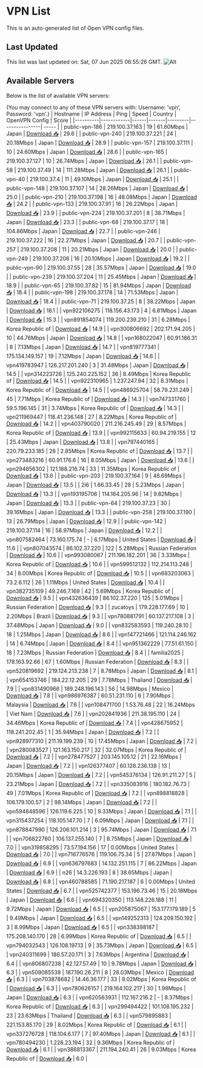 # VPN List

This is an auto-generated list of Open VPN config files.

## Last Updated

This list was last updated on: Sat, 07 Jun 2025 06:55:26 GMT.
![Alt](https://repobeats.axiom.co/api/embed/186b98318ef1479477931607c1ad7d823f12451f.svg "Repobeats analytics image")

## Available Servers

Below is the list of available VPN servers:

(You may connect to any of these VPN servers with: Username: 'vpn', Password: 'vpn'.)
| Hostname | IP Address | Ping | Speed | Country | OpenVPN Config | Score |
|----------|------------|------|-------|---------|----------------| ----- |
| public-vpn-186 | 219.100.37.163 | 19 | 61.80Mbps | Japan | [Download 📥](./configs/server_0_JP.ovpn) | 29.6 |
| public-vpn-240 | 219.100.37.221 | 24 | 20.18Mbps | Japan | [Download 📥](./configs/server_1_JP.ovpn) | 28.9 |
| public-vpn-157 | 219.100.37.111 | 10 | 24.60Mbps | Japan | [Download 📥](./configs/server_2_JP.ovpn) | 28.6 |
| public-vpn-165 | 219.100.37.127 | 10 | 26.74Mbps | Japan | [Download 📥](./configs/server_3_JP.ovpn) | 26.1 |
| public-vpn-58 | 219.100.37.49 | 14 | 111.28Mbps | Japan | [Download 📥](./configs/server_4_JP.ovpn) | 26.1 |
| public-vpn-40 | 219.100.37.4 | 11 | 49.10Mbps | Japan | [Download 📥](./configs/server_5_JP.ovpn) | 25.1 |
| public-vpn-148 | 219.100.37.107 | 14 | 28.26Mbps | Japan | [Download 📥](./configs/server_6_JP.ovpn) | 25.0 |
| public-vpn-210 | 219.100.37.198 | 16 | 48.08Mbps | Japan | [Download 📥](./configs/server_7_JP.ovpn) | 24.2 |
| public-vpn-133 | 219.100.37.91 | 16 | 26.22Mbps | Japan | [Download 📥](./configs/server_8_JP.ovpn) | 23.9 |
| public-vpn-224 | 219.100.37.201 | 8 | 38.71Mbps | Japan | [Download 📥](./configs/server_9_JP.ovpn) | 23.3 |
| public-vpn-68 | 219.100.37.17 | 18 | 104.86Mbps | Japan | [Download 📥](./configs/server_10_JP.ovpn) | 22.7 |
| public-vpn-246 | 219.100.37.222 | 16 | 22.27Mbps | Japan | [Download 📥](./configs/server_11_JP.ovpn) | 20.7 |
| public-vpn-257 | 219.100.37.208 | 11 | 20.21Mbps | Japan | [Download 📥](./configs/server_12_JP.ovpn) | 20.0 |
| public-vpn-249 | 219.100.37.206 | 16 | 20.10Mbps | Japan | [Download 📥](./configs/server_13_JP.ovpn) | 19.2 |
| public-vpn-90 | 219.100.37.55 | 28 | 35.57Mbps | Japan | [Download 📥](./configs/server_14_JP.ovpn) | 19.0 |
| public-vpn-239 | 219.100.37.204 | 11 | 25.45Mbps | Japan | [Download 📥](./configs/server_15_JP.ovpn) | 18.9 |
| public-vpn-65 | 219.100.37.82 | 15 | 81.94Mbps | Japan | [Download 📥](./configs/server_16_JP.ovpn) | 18.4 |
| public-vpn-198 | 219.100.37.178 | 14 | 71.53Mbps | Japan | [Download 📥](./configs/server_17_JP.ovpn) | 18.4 |
| public-vpn-71 | 219.100.37.25 | 8 | 38.22Mbps | Japan | [Download 📥](./configs/server_18_JP.ovpn) | 18.1 |
| vpn922106275 | 118.156.43.173 | 4 | 6.81Mbps | Japan | [Download 📥](./configs/server_19_JP.ovpn) | 15.3 |
| vpn891854074 | 119.200.239.210 | 31 | 6.28Mbps | Korea Republic of | [Download 📥](./configs/server_20_KR.ovpn) | 14.9 |
| vpn300806692 | 202.171.94.205 | 10 | 44.76Mbps | Japan | [Download 📥](./configs/server_21_JP.ovpn) | 14.8 |
| vpn168022047 | 60.91.186.31 | 8 | 7.13Mbps | Japan | [Download 📥](./configs/server_22_JP.ovpn) | 14.7 |
| vpn819777341 | 175.134.149.157 | 19 | 7.12Mbps | Japan | [Download 📥](./configs/server_23_JP.ovpn) | 14.6 |
| vpn419783947 | 126.217.201.240 | 3 | 31.48Mbps | Japan | [Download 📥](./configs/server_24_JP.ovpn) | 14.5 |
| vpn314223726 | 125.240.225.152 | 36 | 8.49Mbps | Korea Republic of | [Download 📥](./configs/server_25_KR.ovpn) | 14.5 |
| vpn922310965 | 1.237.247.94 | 32 | 8.31Mbps | Korea Republic of | [Download 📥](./configs/server_26_KR.ovpn) | 14.5 |
| vpn486925704 | 58.79.231.249 | 45 | 7.71Mbps | Korea Republic of | [Download 📥](./configs/server_27_KR.ovpn) | 14.3 |
| vpn747331760 | 59.5.196.145 | 31 | 3.74Mbps | Korea Republic of | [Download 📥](./configs/server_28_KR.ovpn) | 14.3 |
| vpn211969447 | 118.41.236.148 | 27 | 8.22Mbps | Korea Republic of | [Download 📥](./configs/server_29_KR.ovpn) | 14.2 |
| vpn403790020 | 211.216.245.49 | 29 | 8.57Mbps | Korea Republic of | [Download 📥](./configs/server_30_KR.ovpn) | 13.9 |
| vpn992115633 | 60.94.219.155 | 12 | 25.43Mbps | Japan | [Download 📥](./configs/server_31_JP.ovpn) | 13.8 |
| vpn797440165 | 220.79.233.185 | 28 | 2.85Mbps | Korea Republic of | [Download 📥](./configs/server_32_KR.ovpn) | 13.7 |
| vpn273483216 | 60.91.176.6 | 16 | 8.05Mbps | Japan | [Download 📥](./configs/server_33_JP.ovpn) | 13.6 |
| vpn294856302 | 121.188.216.74 | 33 | 11.35Mbps | Korea Republic of | [Download 📥](./configs/server_34_KR.ovpn) | 13.6 |
| public-vpn-203 | 219.100.37.164 | 9 | 46.69Mbps | Japan | [Download 📥](./configs/server_35_JP.ovpn) | 13.5 |
| 2i6 | 1.66.33.45 | 28 | 5.23Mbps | Japan | [Download 📥](./configs/server_36_JP.ovpn) | 13.3 |
| vpn193195706 | 114.164.205.96 | 14 | 9.82Mbps | Japan | [Download 📥](./configs/server_37_JP.ovpn) | 13.3 |
| public-vpn-64 | 219.100.37.23 | 30 | 39.16Mbps | Japan | [Download 📥](./configs/server_38_JP.ovpn) | 13.3 |
| public-vpn-258 | 219.100.37.190 | 13 | 26.79Mbps | Japan | [Download 📥](./configs/server_39_JP.ovpn) | 12.9 |
| public-vpn-142 | 219.100.37.114 | 16 | 58.97Mbps | Japan | [Download 📥](./configs/server_40_JP.ovpn) | 12.2 |
| vpn807582464 | 73.160.175.74 | - | 6.17Mbps | United States | [Download 📥](./configs/server_41_US.ovpn) | 11.6 |
| vpn807043574 | 86.102.37.220 | 122 | 5.28Mbps | Russian Federation | [Download 📥](./configs/server_42_RU.ovpn) | 10.6 |
| vpn993080067 | 211.196.182.201 | 36 | 3.33Mbps | Korea Republic of | [Download 📥](./configs/server_43_KR.ovpn) | 10.6 |
| vpn599512132 | 112.214.113.248 | 34 | 8.00Mbps | Korea Republic of | [Download 📥](./configs/server_44_KR.ovpn) | 10.5 |
| vpn683203063 | 73.2.6.112 | 26 | 1.11Mbps | United States | [Download 📥](./configs/server_45_US.ovpn) | 10.4 |
| vpn382735109 | 49.246.7.169 | 42 | 5.69Mbps | Korea Republic of | [Download 📥](./configs/server_46_KR.ovpn) | 9.5 |
| vpn432636439 | 86.102.37.220 | 125 | 5.01Mbps | Russian Federation | [Download 📥](./configs/server_47_RU.ovpn) | 9.3 |
| zucatoys | 179.228.177.69 | 10 | 2.20Mbps | Brazil | [Download 📥](./configs/server_48_BR.ovpn) | 9.3 |
| vpn780881791 | 60.137.217.108 | 3 | 37.48Mbps | Japan | [Download 📥](./configs/server_49_JP.ovpn) | 9.0 |
| vpn832583593 | 119.240.28.10 | 18 | 1.25Mbps | Japan | [Download 📥](./configs/server_50_JP.ovpn) | 8.6 |
| vpn147721466 | 121.114.246.162 | 14 | 6.74Mbps | Japan | [Download 📥](./configs/server_51_JP.ovpn) | 8.4 |
| vpn951362229 | 77.51.61.150 | 18 | 7.23Mbps | Russian Federation | [Download 📥](./configs/server_52_RU.ovpn) | 8.4 |
| familia2025 | 178.163.92.66 | 67 | 1.60Mbps | Russian Federation | [Download 📥](./configs/server_53_RU.ovpn) | 8.3 |
| vpn520819692 | 219.124.213.238 | 7 | 8.78Mbps | Japan | [Download 📥](./configs/server_54_JP.ovpn) | 8.1 |
| vpn654153746 | 184.22.12.205 | 29 | 7.78Mbps | Thailand | [Download 📥](./configs/server_55_TH.ovpn) | 7.9 |
| vpn831490966 | 189.248.196.143 | 56 | 14.98Mbps | Mexico | [Download 📥](./configs/server_56_MX.ovpn) | 7.8 |
| vpn986976387 | 60.51.231.110 | 6 | 7.90Mbps | Malaysia | [Download 📥](./configs/server_57_MY.ovpn) | 7.6 |
| vpn108471700 | 1.53.76.48 | 22 | 16.24Mbps | Viet Nam | [Download 📥](./configs/server_58_VN.ovpn) | 7.6 |
| vpn202841936 | 211.38.195.110 | 24 | 34.46Mbps | Korea Republic of | [Download 📥](./configs/server_59_KR.ovpn) | 7.4 |
| vpn428675952 | 118.241.202.45 | 1 | 35.94Mbps | Japan | [Download 📥](./configs/server_60_JP.ovpn) | 7.2 |
| vpn928977310 | 211.19.199.239 | 10 | 17.45Mbps | Japan | [Download 📥](./configs/server_61_JP.ovpn) | 7.2 |
| vpn280083527 | 121.163.150.217 | 32 | 32.07Mbps | Korea Republic of | [Download 📥](./configs/server_62_KR.ovpn) | 7.2 |
| vpn278477527 | 203.145.105.12 | 21 | 22.16Mbps | Japan | [Download 📥](./configs/server_63_JP.ovpn) | 7.2 |
| vpn126377407 | 60.128.236.138 | 13 | 20.15Mbps | Japan | [Download 📥](./configs/server_64_JP.ovpn) | 7.2 |
| vpn545376134 | 126.91.211.27 | 5 | 23.21Mbps | Japan | [Download 📥](./configs/server_65_JP.ovpn) | 7.2 |
| vpn335083916 | 180.182.76.73 | 49 | 7.01Mbps | Korea Republic of | [Download 📥](./configs/server_66_KR.ovpn) | 7.2 |
| vpn898818828 | 106.179.100.57 | 2 | 98.14Mbps | Japan | [Download 📥](./configs/server_67_JP.ovpn) | 7.2 |
| vpn594848596 | 126.119.6.225 | 10 | 9.33Mbps | Japan | [Download 📥](./configs/server_68_JP.ovpn) | 7.1 |
| vpn315437254 | 118.105.147.70 | 7 | 6.09Mbps | Japan | [Download 📥](./configs/server_69_JP.ovpn) | 7.1 |
| vpn878847990 | 126.206.101.214 | 3 | 95.74Mbps | Japan | [Download 📥](./configs/server_70_JP.ovpn) | 7.1 |
| vpn706822780 | 106.137.255.140 | 7 | 8.75Mbps | Japan | [Download 📥](./configs/server_71_JP.ovpn) | 7.0 |
| vpn319858295 | 73.57.194.156 | 17 | 0.00Mbps | United States | [Download 📥](./configs/server_72_US.ovpn) | 7.0 |
| vpn716776576 | 119.106.75.34 | 5 | 27.67Mbps | Japan | [Download 📥](./configs/server_73_JP.ovpn) | 6.9 |
| vpn636797683 | 14.132.251.115 | 7 | 86.22Mbps | Japan | [Download 📥](./configs/server_74_JP.ovpn) | 6.9 |
| n26 | 14.3.226.193 | 8 | 38.65Mbps | Japan | [Download 📥](./configs/server_75_JP.ovpn) | 6.8 |
| vpn460788585 | 71.190.217.187 | 6 | 0.00Mbps | United States | [Download 📥](./configs/server_76_US.ovpn) | 6.7 |
| vpn525742377 | 153.196.73.46 | 15 | 20.18Mbps | Japan | [Download 📥](./configs/server_77_JP.ovpn) | 6.6 |
| vpn694320350 | 113.148.226.188 | 11 | 9.72Mbps | Japan | [Download 📥](./configs/server_78_JP.ovpn) | 6.5 |
| vpn205875067 | 153.177.179.189 | 5 | 9.49Mbps | Japan | [Download 📥](./configs/server_79_JP.ovpn) | 6.5 |
| vpn149252313 | 124.209.150.192 | 3 | 8.99Mbps | Japan | [Download 📥](./configs/server_80_JP.ovpn) | 6.5 |
| vpn338398187 | 175.208.140.170 | 28 | 6.99Mbps | Korea Republic of | [Download 📥](./configs/server_81_KR.ovpn) | 6.5 |
| vpn794032543 | 126.108.197.13 | 9 | 35.73Mbps | Japan | [Download 📥](./configs/server_82_JP.ovpn) | 6.5 |
| vpn240311699 | 186.57.20.171 | 3 | 7.63Mbps | Argentina | [Download 📥](./configs/server_83_AR.ovpn) | 6.4 |
| vpn806807238 | 42.127.57.49 | 10 | 9.78Mbps | Japan | [Download 📥](./configs/server_84_JP.ovpn) | 6.3 |
| vpn509085538 | 187.190.26.211 | 8 | 28.03Mbps | Mexico | [Download 📥](./configs/server_85_MX.ovpn) | 6.3 |
| vpn703878682 | 14.46.36.177 | 33 | 9.02Mbps | Korea Republic of | [Download 📥](./configs/server_86_KR.ovpn) | 6.3 |
| vpn780626157 | 219.164.102.217 | 30 | 1.98Mbps | Japan | [Download 📥](./configs/server_87_JP.ovpn) | 6.3 |
| vpn620563931 | 112.167.216.2 | - | 8.37Mbps | Korea Republic of | [Download 📥](./configs/server_88_KR.ovpn) | 6.3 |
| vpn299494422 | 101.108.195.232 | 23 | 23.63Mbps | Thailand | [Download 📥](./configs/server_89_TH.ovpn) | 6.3 |
| vpn579895883 | 221.153.85.170 | 29 | 8.02Mbps | Korea Republic of | [Download 📥](./configs/server_90_KR.ovpn) | 6.1 |
| vpn337276728 | 118.104.6.177 | 7 | 97.40Mbps | Japan | [Download 📥](./configs/server_91_JP.ovpn) | 6.1 |
| vpn780494230 | 1.228.23.194 | 32 | 9.36Mbps | Korea Republic of | [Download 📥](./configs/server_92_KR.ovpn) | 6.1 |
| vpn386813367 | 211.194.240.41 | 26 | 9.03Mbps | Korea Republic of | [Download 📥](./configs/server_93_KR.ovpn) | 6.0 |
